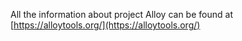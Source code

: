 All the information about project Alloy can be found at [https://alloytools.org/](https://alloytools.org/) 
